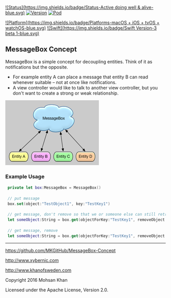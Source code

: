[![Status](https://img.shields.io/badge/Status-Active doing well & alive-blue.svg)](https://github.com/MKGitHub/MessageBox-Concept)
[![Version](https://img.shields.io/badge/Version-1.0.2-blue.svg)](https://github.com/MKGitHub/MessageBox-Concept)
[![Pod](https://img.shields.io/badge/pod-1.0.2-blue.svg)](https://github.com/MKGitHub/MessageBox-Concept)

[![Platform](https://img.shields.io/badge/Platforms-macOS + iOS + tvOS + watchOS-blue.svg)](https://github.com/MKGitHub/MessageBox-Concept)
[![Swift](https://img.shields.io/badge/Swift Version-3 beta 1-blue.svg)](https://github.com/MKGitHub/MessageBox-Concept)


MessageBox Concept
------

MessageBox is a simple concept for decoupling entities. Think of it as notifications but the opposite.

* For example entity A can place a message that entity B can read whenever suitable – not at once like notifications.
* A view controller would like to talk to another view controller, but you don't want to create a strong or weak relationship.

![Image of MessageBox-Concept](https://github.com/MKGitHub/MessageBox-Concept/blob/master/MessageBox.png)


### Example Usage ###
   ```swift
    private let box:MessageBox = MessageBox()

    // put message
    box.set(object:"TestObject1", key:"TestKey1")

    // get message, don't remove so that we or someone else can still retrieve it later
    let someObject:String = box.get(objectForKey:"TestKey1", removeObject:no)

    // get message, remove
    let someObject:String = box.get(objectForKey:"TestKey1", removeObject:yes)
   ```

---

   https://github.com/MKGitHub/MessageBox-Concept

   http://www.xybernic.com

   http://www.khanofsweden.com

   Copyright 2016 Mohsan Khan

   Licensed under the Apache License, Version 2.0.

